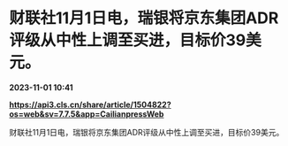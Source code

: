 # 财联社11月1日电，瑞银将京东集团ADR评级从中性上调至买进，目标价39美元。

**2023-11-01 10:41**

**https://api3.cls.cn/share/article/1504822?os=web&sv=7.7.5&app=CailianpressWeb**

财联社11月1日电，瑞银将京东集团ADR评级从中性上调至买进，目标价39美元。